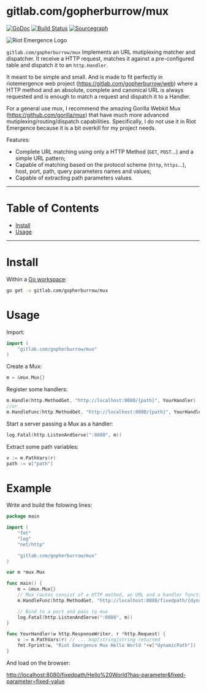 gitlab.com/gopherburrow/mux
===

[![GoDoc](https://godoc.org/gitlab.com/gopherburrow/mux?status.svg)](https://godoc.org/gitlab.com/gopherburrow/mux)
[![Build Status](https://travis-ci.org/riotemergence/mux.svg?branch=master)](https://travis-ci.org/riotemergence/mux)
[![Sourcegraph](https://sourcegraph.com/gitlab.com/gopherburrow/mux/-/badge.svg)](https://sourcegraph.com/gitlab.com/gopherburrow/mux?badge)

![Riot Emergence Logo](https://raw.githubusercontent.com/riotemergence/devguidelines/master/riotemergence-256px.png)

`gitlab.com/gopherburrow/mux` Implements an URL mutiplexing matcher and dispatcher. It receive a HTTP request, matches it against a pre-configured table and dispatch it to an `http.Handler`. 

It meant to be simple and small. And is made to fit perfectly in riotemergence web project (https://gitlab.com/gopherburrow/web) where a HTTP method and an absolute, complete and canonical URL is always requested and is enough to match a request and dispatch it to a Handler. 

For a general use mux, I recommend the amazing Gorilla Webkit Mux (https://github.com/gorilla/mux) that have much more advanced mutiplexing/routing/dispatch capabilities. Specifically, I do not use it in Riot Emergence because it is a bit overkill for my project needs.

Features:
* Complete URL matching using only a HTTP Method (`GET`, `POST`...) and a simple URL pattern;
* Capable of matching based on the protocol scheme (`http`, `https`...), host, port, path, query parameters names and values;
* Capable of extracting path parameters values.

---
Table of Contents
===
- [Install](#install)
- [Usage](#usage)
---
# Install

Within a [Go workspace](https://golang.org/doc/code.html#Workspaces):

```sh
go get -u gitlab.com/gopherburrow/mux
```

# Usage

Import:
```go
import (
	"gitlab.com/gopherburrow/mux"
)
```
Create a Mux:
```go
m = &mux.Mux{}
```
Register some handlers:
```go
m.Handle(http.MethodGet, "http://localhost:8080/{path}", YourHandler)
//or
m.HandleFunc(http.MethodGet, "http://localhost:8080/{path}", YourHandlerFunc)
```
Start a server passing a Mux as a handler:
```go
log.Fatal(http.ListenAndServe(":8080", m))
```
Extract some path variables:
```go
v := m.PathVars(r)
path := v["path"]
```
# Example

Write and build the folowing lines:

```go
package main

import (
	"fmt"
	"log"
	"net/http"

	"gitlab.com/gopherburrow/mux"
)

var m *mux.Mux

func main() {
	m = &mux.Mux{}
	// Mux routes consist of a HTTP method, an URL and a handler function.
	m.HandleFunc(http.MethodGet, "http://localhost:8080/fixedpath/{dynamicPath}?has-parameter&fixed-parameter=fixed-value", YourHandler)

	// Bind to a port and pass to mux
	log.Fatal(http.ListenAndServe(":8080", m))
}

func YourHandler(w http.ResponseWriter, r *http.Request) {
	v := m.PathVars(r) // ... map[string]string returned
	fmt.Fprint(w, "Riot Emergence Mux Hello World "+v["dynamicPath"])
}
```
And load on the browser:

[http://localhost:8080/fixedpath/Hello%20World?has-parameter&fixed-parameter=fixed-value](http://localhost:8080/fixedpath/Hello%20World?has-parameter&fixed-parameter=fixed-value)

